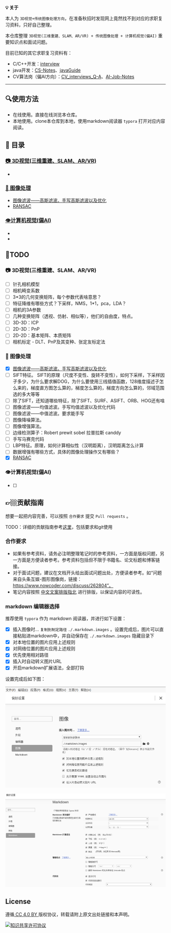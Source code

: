 **💡 关于**

本人为 `3D视觉+传统图像处理方向`，在准备秋招时发现网上竟然找不到对应的求职复习资料，只好自己整理。

本仓库整理 `3D视觉(三维重建、SLAM、AR/VR) + 传统图像处理 + 计算机视觉(偏AI)` 重要知识点和面试问题。

目前已知的其它求职复习资料有：

- C/C++开发：[interview](https://github.com/huihut/interview)
- java开发：[CS-Notes](https://github.com/CyC2018/CS-Notes)、[javaGuide](https://github.com/Snailclimb/JavaGuide)
- CV算法岗（偏AI方向）：[CV_interviews_Q-A](https://github.com/GYee/CV_interviews_Q-A)、[AI-Job-Notes](https://github.com/amusi/AI-Job-Notes)

---

## 🔍使用方法

- 在线使用。直接在线浏览本仓库。
- 本地使用。clone本仓库到本地，使用markdown阅读器 `typora` 打开对应内容阅读。

## 📑 目录

### [📷 3D视觉(三维重建、SLAM、AR/VR)](./3D_Vision)

- 

### [🎨 图像处理](./ImageProcessing)

* [图像滤波——高斯滤波。手写高斯滤波以及优化](./ImageProcessing/高斯滤波器.md)
* [RANSAC](./ImageProcessing/RANSAC.md)

### [👁计算机视觉(偏AI)](./CV)

- 
- 

## 📌TODO

### 📷 3D视觉(三维重建、SLAM、AR/VR)

- [ ] 针孔相机模型
- [ ] 相机畸变系数
- [ ] 3*3的几何变换矩阵，每个参数代表啥意思？
- [ ] 特征降维有哪些方式？下采样，NMS，1*1，pca，LDA？
- [ ] 相机的3A参数
- [ ] 几种变换矩阵（透视、仿射、相似等），他们的自由度，特点。
- [ ] 3D-3D：ICP
- [ ] 2D-3D：PnP
- [ ] 2D-2D：基本矩阵、本质矩阵
- [ ] 相机标定 - DLT、PnP及其变种、张定友标定法

### 🎨 图像处理

- [x] [图像滤波——高斯滤波。手写高斯滤波以及优化](./ImageProcessing/高斯滤波器.md)
- [ ] SIFT特征。
    SIFT的原理（尺度不变性、旋转不变性），如何下采样，下采样因子多少，为什么要求解DOG，为什么要使用三线插值函数，128维度描述子怎么来的，梯度直方图怎么算的，梯度怎么算的，梯度方向怎么算的，邻域范围选的多大等等
- [ ] 除了SIFT，还知道哪些特征，除了SIFT、SURF、ASIFT、ORB、HOG还有啥
- [ ] 图像滤波——均值滤波。手写均值滤波以及优化代码
- [ ] 图像滤波——中值滤波。要求能手写
- [ ] 图像降噪算法。
- [ ] 图像增强算法。
- [ ] 边缘检测算子：Robert prewit sobel 拉普拉斯 canddy
- [ ] 手写马赛克代码
- [ ] LBP特征。原理，如何计算相似性（汉明距离），汉明距离怎么计算
- [ ] 数据增强有哪些方式，具体的图像处理操作又有哪些？
- [x] [RANSAC](./ImageProcessing/RANSAC.md)

### 👁计算机视觉(偏AI)

- [ ] 

## 👉🏼贡献指南

想要一起把内容完善，可以按照 `合作要求` 提交 `Pull requests` 。

TODO：详细的贡献指南参考[这里](贡献指南/git使用.md)，包括要求和git使用

### 合作要求

- 如果有参考资料，请务必注明整理笔记时的参考资料，一方面是版权问题，另一方面是方便读者参考。参考资料包括但不限于书籍名、论文标题和博客链接。
- 对于面试问题，建议在文档开头给出面试问题出处，方便读者参考。如“问题来自头条互娱-图形图像岗，链接：https://www.nowcoder.com/discuss/262804”。
- 笔记内容按照 [中文文案排版指北](https://github.com/sparanoid/chinese-copywriting-guidelines/blob/master/README.zh-CN.md) 进行排版，以保证内容的可读性。

### markdown 编辑器选择

推荐使用 `typora` 作为 markdown 阅读器，并进行如下设置：

- [x] 插入图像时... `复制到制定路径` `./.markdown.images` 。设置完成后，图片可以直接粘贴进markdown中，并自动保存在 `./.markdown.images` 隐藏目录下 
- [x] 对本地位置的图片应用上述规则
- [x] 对网络位置的图片应用上述规则
- [x] 优先使用相对路径
- [x] 插入时自动转义图片URL
- [x] 开启markdown扩展语法，全部打钩

设置完成后如下图：

![image-20200702202833468](.markdown.images/image-20200702202833468.png)

![image-20200702203401878](.markdown.images/image-20200702203401878.png)



## License

遵循[ CC 4.0 BY ](http://creativecommons.org/licenses/by/4.0/)版权协议，转载请附上原文出处链接和本声明。

<a rel="license" href="http://creativecommons.org/licenses/by-nc-sa/4.0/"><img alt="知识共享许可协议" style="border-width:0" src="https://i.creativecommons.org/l/by-nc-sa/4.0/88x31.png" /></a>
